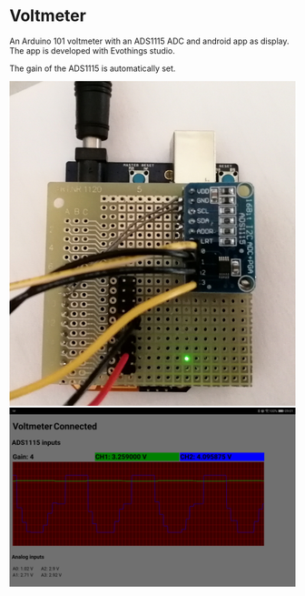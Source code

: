 # Voltmeter
An Arduino 101 voltmeter with an ADS1115 ADC and android app as display.
The app is developed with Evothings studio.

The gain of the ADS1115 is automatically set.

![arduinoshield](Voltmetershield.jpg) 
![androidapp](Voltmeterapp.jpg) 

